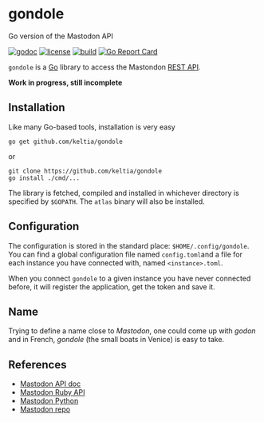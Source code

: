 # gondole

Go version of the Mastodon API

[![godoc](https://img.shields.io/badge/godoc-reference-blue.svg?style=flat)](https://godoc.org/github.com/keltia/gondole) [![license](https://img.shields.io/badge/license-MIT-red.svg?style=flat)](https://raw.githubusercontent.com/keltia/gondole/master/LICENSE) [![build](https://img.shields.io/travis/keltia/gondole.svg?style=flat)](https://travis-ci.org/keltia/gondole) [![Go Report Card](https://goreportcard.com/badge/github.com/keltia/gondole)](https://goreportcard.com/report/github.com/keltia/gondole)

`gondole` is a [Go](https://golang.org/) library to access the Mastondon [REST API](http://www.rubydoc.info/gems/mastodon-api/Mastodon/REST/API).

**Work in progress, still incomplete**

## Installation

Like many Go-based tools, installation is very easy
  
    go get github.com/keltia/gondole

  or
  
    git clone https://github.com/keltia/gondole
    go install ./cmd/...

The library is fetched, compiled and installed in whichever directory is specified by `$GOPATH`.  The `atlas` binary will also be installed. 

## Configuration

The configuration is stored in the standard place: `$HOME/.config/gondole`.  You can find a global configuration file named `config.toml`and a file for each instance you have connected with, named `<instance>.toml`.

When you connect `gondole` to a given instance you have never connected before, it will register the application, get the token and save it.

## Name

Trying to define a name close to *Mastodon*, one could come up with *godon* and in French, *gondole* (the small boats in Venice) is easy to take.

## References

- [Mastodon API doc](https://github.com/tootsuite/mastodon/blob/master/docs/Using-the-API/API.md)
- [Mastodon Ruby API](http://www.rubydoc.info/gems/mastodon-api/Mastodon/REST/API)
- [Mastodon Python](https://mastodonpy.readthedocs.io/en/latest/)
- [Mastodon repo](https://github.com/tootsuite/mastodon)
